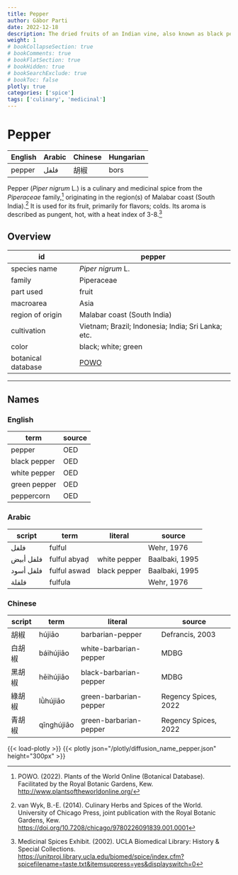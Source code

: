```yaml
---
title: Pepper
author: Gábor Parti
date: 2022-12-18
description: The dried fruits of an Indian vine, also known as black pepper.
weight: 1
# bookCollapseSection: true
# bookComments: true
# bookFlatSection: true
# bookHidden: true
# bookSearchExclude: true
# bookToc: false
plotly: true
categories: ['spice']
tags: ['culinary', 'medicinal']
---
```


# Pepper

|English|Arabic|Chinese|Hungarian|
|-------|------|-------|---------|
| pepper| فلفل |   胡椒  |   bors  |

Pepper (*Piper nigrum* L.) is a culinary and medicinal spice from the *Piperaceae* family,[^powo] originating in the region(s) of Malabar coast (South India).[^van_wyk_culinary_2014] It is used for its fruit, primarily for flavors; colds. Its aroma is described as pungent, hot, with a heat index of 3-8.[^ucla_medicinal_2002]

## Overview

|        id        |                       pepper                      |
|------------------|---------------------------------------------------|
|   species name   |                 *Piper nigrum* L.                 |
|      family      |                     Piperaceae                    |
|     part used    |                       fruit                       |
|     macroarea    |                        Asia                       |
| region of origin |            Malabar coast (South India)            |
|    cultivation   | Vietnam; Brazil; Indonesia; India; Sri Lanka; etc.|
|       color      |                black; white; green                |
|botanical database|[POWO](https://powo.science.kew.org/taxon/682369-1)|

***

## Names

### English

|    term    |source|
|------------|------|
|   pepper   |  OED |
|black pepper|  OED |
|white pepper|  OED |
|green pepper|  OED |
| peppercorn |  OED |

### Arabic

|  script |    term    |   literal  |    source    |
|---------|------------|------------|--------------|
|   فلفل  |   fulful   |            |  Wehr, 1976  |
|فلفل أبيض|fulful abyaḍ|white pepper|Baalbaki, 1995|
|فلفل أسود|fulful aswad|black pepper|Baalbaki, 1995|
|  فلفلة  |   fulfula  |            |  Wehr, 1976  |

### Chinese

|script|   term   |        literal       |       source       |
|------|----------|----------------------|--------------------|
|  胡椒  |  hújiāo  |   barbarian-pepper   |   Defrancis, 2003  |
|  白胡椒 | báihújiāo|white-barbarian-pepper|        MDBG        |
|  黑胡椒 | hēihújiāo|black-barbarian-pepper|        MDBG        |
|  綠胡椒 | lǜhújiāo |green-barbarian-pepper|Regency Spices, 2022|
|  青胡椒 |qīnghújiāo|green-barbarian-pepper|Regency Spices, 2022|

{{< load-plotly >}}
{{< plotly json="/plotly/diffusion_name_pepper.json" height="300px" >}}

[^powo]: POWO. (2022). Plants of the World Online (Botanical Database). Facilitated by the Royal Botanic Gardens, Kew. http://www.plantsoftheworldonline.org/
[^van_wyk_culinary_2014]: van Wyk, B.-E. (2014). Culinary Herbs and Spices of the World. University of Chicago Press, joint publication with the Royal Botanic Gardens, Kew. https://doi.org/10.7208/chicago/9780226091839.001.0001
[^ucla_medicinal_2002]: Medicinal Spices Exhibit. (2002). UCLA Biomedical Library: History & Special Collections. https://unitproj.library.ucla.edu/biomed/spice/index.cfm?spicefilename=taste.txt&itemsuppress=yes&displayswitch=0

